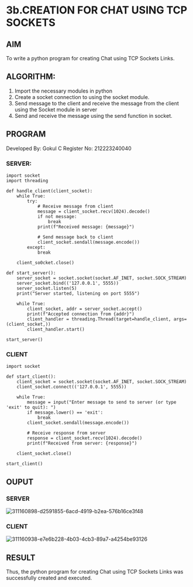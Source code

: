 # 3b.CREATION FOR CHAT USING TCP SOCKETS
## AIM
To write a python program for creating Chat using TCP Sockets Links.
## ALGORITHM:
1. Import the necessary modules in python
2. Create a socket connection to using the socket module.
3. Send message to the client and receive the message from the client using the Socket module in
 server
4. Send and receive the message using the send function in socket.
## PROGRAM
Developed By: Gokul C
Register No: 212223240040
### SERVER:
```
import socket
import threading

def handle_client(client_socket):
    while True:
        try:
            # Receive message from client
            message = client_socket.recv(1024).decode()
            if not message:
                break
            print(f"Received message: {message}")

            # Send message back to client
            client_socket.sendall(message.encode())
        except:
            break

    client_so0cket.close()

def start_server():
    server_socket = socket.socket(socket.AF_INET, socket.SOCK_STREAM)
    server_socket.bind(('127.0.0.1', 5555))
    server_socket.listen(5)
    print("Server started, listening on port 5555")

    while True:
        client_socket, addr = server_socket.accept()
        print(f"Accepted connection from {addr}")
        client_handler = threading.Thread(target=handle_client, args=(client_socket,))
        client_handler.start()

start_server()
```
### CLIENT
```
import socket

def start_client():
    client_socket = socket.socket(socket.AF_INET, socket.SOCK_STREAM)
    client_socket.connect(('127.0.0.1', 5555))

    while True:
        message = input("Enter message to send to server (or type 'exit' to quit): ")
        if message.lower() == 'exit':
            break
        client_socket.sendall(message.encode())

        # Receive response from server
        response = client_socket.recv(1024).decode()
        print(f"Received from server: {response}")

    client_socket.close()

start_client()

```
## OUPUT
### SERVER
![311160898-d2591855-6acd-4919-b2ea-576b16ce3f48](https://github.com/Gokul1410/3b_CHAT_USING_TCP_SOCKETS/assets/153058321/f88810ce-dbcb-4472-90d5-5510e3c00f35)

### CLIENT
![311160938-e7e6b228-4b03-4cb3-89a7-a4254be93126](https://github.com/Gokul1410/3b_CHAT_USING_TCP_SOCKETS/assets/153058321/da538769-c527-4d81-9a88-6c3564a612b5)

## RESULT
Thus, the python program for creating Chat using TCP Sockets Links was successfully 
created and executed.
